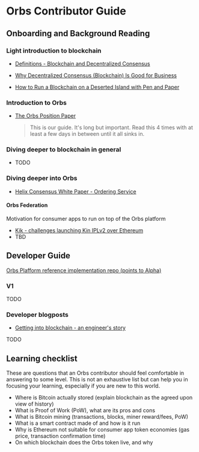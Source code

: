# Orbs Contributor Guide

## Onboarding and Background Reading

### Light introduction to blockchain

* [Definitions - Blockchain and Decentralized Consensus](https://medium.com/orbs-network/blockchain-and-decentralized-consensus-108845a091cb)

* [Why Decentralized Consensus (Blockchain) Is Good for Business](https://medium.com/orbs-network/why-decentralized-consensus-blockchain-is-good-for-business-5ff263468210)

* [How to Run a Blockchain on a Deserted Island with Pen and Paper](https://medium.com/orbs-network/how-to-run-a-blockchain-on-a-deserted-island-with-pen-and-paper-899949ec555b)

### Introduction to Orbs

* [The Orbs Position Paper](https://orbs.com/orbs-position-paper)

  > This is our guide. It's long but important. Read this 4 times with at least a few days in between until it all sinks in.

### Diving deeper to blockchain in general

* TODO

### Diving deeper into Orbs

* [Helix Consensus White Paper - Ordering Service](https://orbs.com/helix-consensus-white-paper)

#### Orbs Federation

Motivation for consumer apps to run on top of the Orbs platform

* [Kik - challenges launching Kin IPLv2 over Ethereum](https://medium.com/inside-kin/ethereum-challenges-while-launching-iplv2-8a33e1ba5a64)
* TBD

## Developer Guide

[Orbs Plafform reference implementation repo (points to Alpha)](https://github.com/orbs-network/orbs-network)

### V1

TODO

### Developer blogposts

* [Getting into blockchain - an engineer's story](https://medium.com/orbs-network/getting-into-blockchain-an-engineers-story-9f12560d2c5e)

TODO

## Learning checklist
These are questions that an Orbs contributor should feel comfortable in answering to some level. This is not an exhaustive list but can help you in focusing your learning, especially if you are new to this world.

* Where is Bitcoin actually stored (explain blockchain as the agreed upon view of history)
* What is Proof of Work (PoW), what are its pros and cons
* What is Bitcoin mining (transactions, blocks, miner reward/fees, PoW)
* What is a smart contract made of and how is it run
* Why is Ethereum not suitable for consumer app token economies (gas price, transaction confirmation time)
* On which blockchain does the Orbs token live, and why

 